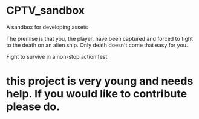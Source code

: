 # CPTV_sandbox
A sandbox for developing assets

The premise is that you, the player, have been captured and forced to fight to the death on an alien ship. Only death doesn't come that easy for you.

Fight to survive in a non-stop action fest


# this project is very young and needs help. If you would like to contribute please do.
